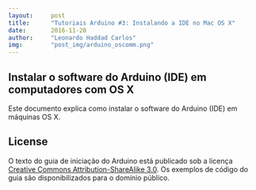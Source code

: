 ```yaml
---
layout:     post
title:      "Tutoriais Arduino #3: Instalando a IDE no Mac OS X"
date:       2016-11-20
author:     "Leonardo Haddad Carlos"
img:        "post_img/arduino_oscomm.png"
---
```


## Instalar o software do Arduino (IDE) em computadores com OS X

Este documento explica como instalar o software do Arduino (IDE) em máquinas OS X.

License
----

O texto do guia de iniciação do Arduino está publicado sob a licença [Creative Commons Attribution-ShareAlike 3.0][ccasa3]. Os exemplos de código do guia são disponibilizados para o domínio público.

[//]: # (These are reference links used in the body of this note and get stripped out when the markdown processor does its job. There is no need to format nicely because it shouldn't be seen. Thanks SO - http://stackoverflow.com/questions/4823468/store-comments-in-markdown-syntax)


   [placeholder]: <>
   [ccasa3]: <https://creativecommons.org/licenses/by-sa/3.0>
   [arduino]: <https://www.arduino.cc>
